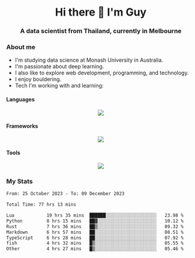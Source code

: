 <h1 align="center">Hi there 👋 I'm Guy</h1>
<h3 align="center">A data scientist from Thailand, currently in Melbourne</h3>

### About me

- I'm studying data science at Monash University in Australia.
- I'm passionate about deep learning.
- I also like to explore web development, programming, and technology.
- I enjoy bouldering.
- Tech I'm working with and learning:

#### Languages

<div align="center">
    <img src="https://skillicons.dev/icons?i=py,ts,js,html,css,rust" />
</div>

#### Frameworks

<div align="center">
    <img src="https://skillicons.dev/icons?i=pytorch,tensorflow,fastapi,react" /><br>
</div>

#### Tools

<div align="center">
    <img src="https://skillicons.dev/icons?i=postgres,redis,docker" /><br>
</div>

### My Stats

<!--START_SECTION:waka-->

```txt
From: 25 October 2023 - To: 09 December 2023

Total Time: 77 hrs 13 mins

Lua            19 hrs 35 mins  ██████░░░░░░░░░░░░░░░░░░░   23.98 %
Python         8 hrs 15 mins   ██▓░░░░░░░░░░░░░░░░░░░░░░   10.12 %
Rust           7 hrs 36 mins   ██▒░░░░░░░░░░░░░░░░░░░░░░   09.32 %
Markdown       6 hrs 57 mins   ██░░░░░░░░░░░░░░░░░░░░░░░   08.51 %
TypeScript     6 hrs 28 mins   ██░░░░░░░░░░░░░░░░░░░░░░░   07.92 %
fish           4 hrs 32 mins   █▒░░░░░░░░░░░░░░░░░░░░░░░   05.55 %
Other          4 hrs 27 mins   █▒░░░░░░░░░░░░░░░░░░░░░░░   05.46 %
```

<!--END_SECTION:waka-->
